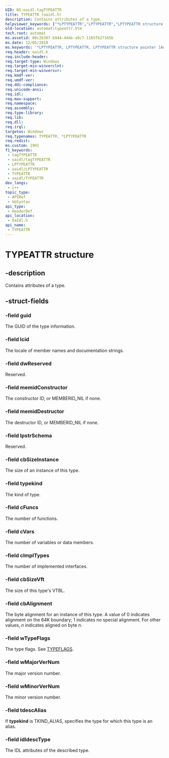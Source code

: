 ```yaml
---
UID: NS:oaidl.tagTYPEATTR
title: TYPEATTR (oaidl.h)
description: Contains attributes of a type.
helpviewer_keywords: ["*LPTYPEATTR","LPTYPEATTR","LPTYPEATTR structure pointer [Automation]","TYPEATTR","TYPEATTR structure [Automation]","_oa96_TYPEATTR","automat.typeattr","oaidl/LPTYPEATTR","oaidl/TYPEATTR"]
old-location: automat\typeattr.htm
tech.root: automat
ms.assetid: 00c2b307-b944-44de-a9c7-1165fb27165b
ms.date: 12/05/2018
ms.keywords: '*LPTYPEATTR, LPTYPEATTR, LPTYPEATTR structure pointer [Automation], TYPEATTR, TYPEATTR structure [Automation], _oa96_TYPEATTR, automat.typeattr, oaidl/LPTYPEATTR, oaidl/TYPEATTR'
req.header: oaidl.h
req.include-header: 
req.target-type: Windows
req.target-min-winverclnt: 
req.target-min-winversvr: 
req.kmdf-ver: 
req.umdf-ver: 
req.ddi-compliance: 
req.unicode-ansi: 
req.idl: 
req.max-support: 
req.namespace: 
req.assembly: 
req.type-library: 
req.lib: 
req.dll: 
req.irql: 
targetos: Windows
req.typenames: TYPEATTR, *LPTYPEATTR
req.redist: 
ms.custom: 19H1
f1_keywords:
 - tagTYPEATTR
 - oaidl/tagTYPEATTR
 - LPTYPEATTR
 - oaidl/LPTYPEATTR
 - TYPEATTR
 - oaidl/TYPEATTR
dev_langs:
 - c++
topic_type:
 - APIRef
 - kbSyntax
api_type:
 - HeaderDef
api_location:
 - OaIdl.h
api_name:
 - TYPEATTR
---
```


# TYPEATTR structure


## -description

Contains attributes of a type.

## -struct-fields

### -field guid

The GUID of the type information.

### -field lcid

The locale of member names and documentation strings.

### -field dwReserved

Reserved.

### -field memidConstructor

The constructor ID, or MEMBERID_NIL if none.

### -field memidDestructor

The destructor ID, or MEMBERID_NIL if none.

### -field lpstrSchema

Reserved.

### -field cbSizeInstance

The size of an instance of this type.

### -field typekind

The kind of type.

### -field cFuncs

The number of functions.

### -field cVars

The number of variables or data members.

### -field cImplTypes

The number of implemented interfaces.

### -field cbSizeVft

The size of this type's VTBL.

### -field cbAlignment

The byte alignment for an instance of this type. A value of 0 indicates alignment on the 64K boundary; 1 indicates no special alignment. For other values, <i>n</i> indicates aligned on byte <i>n</i>.

### -field wTypeFlags

The type flags. See <a href="/windows/desktop/api/oaidl/ne-oaidl-typeflags">TYPEFLAGS</a>.

### -field wMajorVerNum

The major version number.

### -field wMinorVerNum

The minor version number.

### -field tdescAlias

If <b>typekind</b> is TKIND_ALIAS, specifies the type for which this type is an alias.

### -field idldescType

The IDL attributes of the described type.